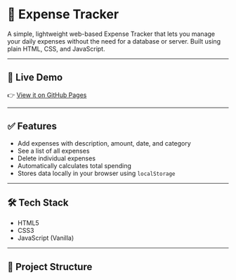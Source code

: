 # 💸 Expense Tracker

A simple, lightweight web-based Expense Tracker that lets you manage your daily expenses without the need for a database or server. Built using plain HTML, CSS, and JavaScript.

---

## 🚀 Live Demo

👉 [View it on GitHub Pages](https://shivam31230.github.io/expense-tracker)

---

## ✅ Features

- Add expenses with description, amount, date, and category
- See a list of all expenses
- Delete individual expenses
- Automatically calculates total spending
- Stores data locally in your browser using `localStorage`

---

## 🛠 Tech Stack

- HTML5
- CSS3
- JavaScript (Vanilla)

---

## 📁 Project Structure

